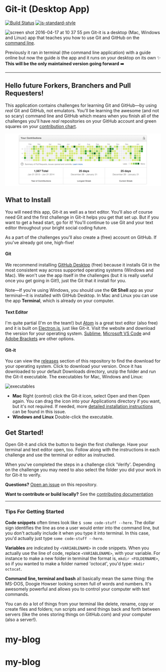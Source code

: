 # Git-it (Desktop App)

[![Build Status](https://travis-ci.org/jlord/git-it-electron.svg?branch=master)](https://travis-ci.org/jlord/git-it-electron) [![js-standard-style](https://img.shields.io/badge/code%20style-standard-brightgreen.svg)](http://standardjs.com/)

![screen shot 2016-04-17 at 10 37 55 pm](https://cloud.githubusercontent.com/assets/1305617/14594613/23873f64-04ed-11e6-9d3b-72f424dd0842.png)
Git-it is a desktop (Mac, Windows and Linux) app that teaches you how to use Git and GitHub on the [command line](https://en.wikipedia.org/wiki/Command-line_interface).

Previously it ran _in_ terminal (the command line application) with a guide online but now the guide _is_ the app and it runs on your desktop on its own :sparkles: **This will be the only maintained version going forward** :arrow_right:

---
## Hello future Forkers, Branchers and Pull Requesters!

This application contains challenges for learning Git and GitHub—by using _real_ Git and GitHub, not emulators. You'll be learning the awesome (and not so scary) command line and GitHub which means when you finish all of the challenges you'll have _real_ repositories on your GitHub account and green squares on your [contribution chart](https://github.com/blog/1360-introducing-contributions).

![contributions](https://raw.githubusercontent.com/jlord/git-it/master/ghcc.png)

## What to Install

You will need this app, Git-it as well as a text editor. You'll also of course need Git and the first challenge in Git-it helps you get that set up. But if you want to get a head start, go for it! You'll continue to use Git and your text editor throughout your bright social coding future.

As a part of the challenges you'll also create a (free) account on GitHub. If you've already got one, high-five!

#### Git

We recommend installing [GitHub Desktop](http://desktop.github.com) (free) because it installs Git in the most consistent way across supported operating systems (Windows and Mac). We won't use the app itself in the challenges (but it is really useful once you get going in Git!), just the Git that it install for you.

Note—If you're using Windows, you should use the **Git Shell** app as your terminal—it is installed with GitHub Desktop. In Mac and Linux you can use the app **Terminal**, which is already on your computer.

#### Text Editor

I'm quite partial (I'm on the team!) but [Atom](http://atom.io) is a great text editor (also free) and it is built on [Electron.js](http://electron.atom.io), just like Git-it. Visit the website and download the version for your operating system. [Sublime](https://www.sublimetext.com), [Microsoft VS Code](https://code.visualstudio.com) and [Adobe Brackets](http://brackets.io) are other options.

#### Git-it

You can view the [releases](http://github.com/jlord/git-it-electron/releases) section of this repository to find the download for your operating system. Click to download your version. Once it has downloaded to your default Downloads directory, unzip the folder and run the Git-it executable. The executables for Mac, Windows and Linux:

![executables](https://cloud.githubusercontent.com/assets/1305617/14696588/2b10abf8-0731-11e6-945e-f3d57114bce9.png)

- **Mac** Right (control) click the Git-it icon, select Open and then Open again. You can drag the icon into your Applications directory if you want, but it's not required. If needed, more [detailed installation instructions](https://github.com/jlord/git-it-electron/issues/121#issue-149747488) can be found in this issue.
- **Windows and Linux** Double-click the executable.

## Get Started!

Open Git-it and click the button to begin the first challenge. Have your terminal and text editor open, too. Follow along with the instructions in each challenge and use the terminal or editor as instructed.

When you've completed the steps in a challenge click 'Verify'. Depending on the challenge you may need to also select the folder you did your work in for Git-it to verify.

**Questions?** [Open an issue](http://github.com/jlord/git-it-electron/issues/new) on this repository.

**Want to contribute or build locally?** See the [contributing documentation](CONTRIBUTING.md)

---

### Tips For Getting Started

**Code snippets** often times look like `$ some code-stuff --here`. The dollar sign identifies the line as one a user would enter into the command line, but you don't actually include it when you type it into terminal. In this case, you'd actually just type `some code-stuff --here`.

**Variables** are indicated by `<VARIABLENAME>` in code snippets. When you actually use the line of code, replace `<VARIABLENAME>`, with your variable. For instance to make a new folder in terminal the format is, `mkdir <FOLDERNAME>`, so if you wanted to make a folder named 'octocat', you'd type: `mkdir octocat`.

**Command line, terminal and bash** all basically mean the same thing: the MS-DOS, Doogie Howser looking screen full of words and numbers. It's awesomely powerful and allows you to control your computer with text commands.

You can do a lot of things from your terminal like delete, rename, copy or create files and folders; run scripts and send things back and forth between servers (like the ones storing things on GitHub.com) and your computer (also a server!).
# my-blog
# my-blog
